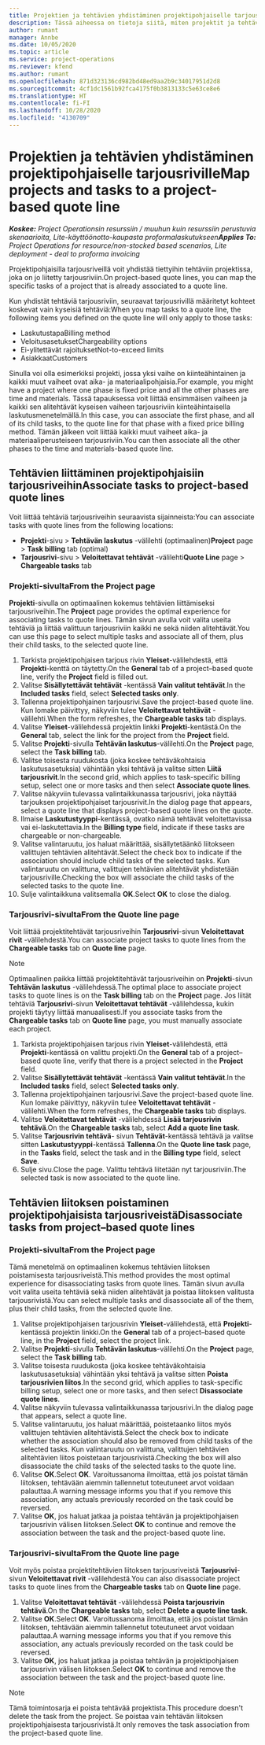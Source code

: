 ```yaml
---
title: Projektien ja tehtävien yhdistäminen projektipohjaiselle tarjousriville
description: Tässä aiheessa on tietoja siitä, miten projektit ja tehtävät yhdistetään projektipohjaiseen tehtäväriviin.
author: rumant
manager: Annbe
ms.date: 10/05/2020
ms.topic: article
ms.service: project-operations
ms.reviewer: kfend
ms.author: rumant
ms.openlocfilehash: 871d323136cd982bd48ed9aa2b9c34017951d2d8
ms.sourcegitcommit: 4cf1dc1561b92fca4175f0b3813133c5e63ce8e6
ms.translationtype: HT
ms.contentlocale: fi-FI
ms.lasthandoff: 10/28/2020
ms.locfileid: "4130709"
---
```

# <a name="map-projects-and-tasks-to-a-project-based-quote-line"></a><span data-ttu-id="fe00b-103">Projektien ja tehtävien yhdistäminen projektipohjaiselle tarjousriville</span><span class="sxs-lookup"><span data-stu-id="fe00b-103">Map projects and tasks to a project-based quote line</span></span>

<span data-ttu-id="fe00b-104">_**Koskee:** Project Operationsin resurssiin / muuhun kuin resurssiin perustuvia skenaarioita, Lite-käyttöönotto-kaupasta proformalaskutukseen_</span><span class="sxs-lookup"><span data-stu-id="fe00b-104">_**Applies To:** Project Operations for resource/non-stocked based scenarios, Lite deployment - deal to proforma invoicing_</span></span>

<span data-ttu-id="fe00b-105">Projektipohjaisilla tarjousriveillä voit yhdistää tiettyihin tehtäviin projektissa, joka on jo liitetty tarjousriviin.</span><span class="sxs-lookup"><span data-stu-id="fe00b-105">On project-based quote lines, you can map the specific tasks of a project that is already associated to a quote line.</span></span>

<span data-ttu-id="fe00b-106">Kun yhdistät tehtäviä tarjousriviin, seuraavat tarjousrivillä määritetyt kohteet koskevat vain kyseisiä tehtäviä:</span><span class="sxs-lookup"><span data-stu-id="fe00b-106">When you map tasks to a quote line, the following items you defined on the quote line will only apply to those tasks:</span></span>

- <span data-ttu-id="fe00b-107">Laskutustapa</span><span class="sxs-lookup"><span data-stu-id="fe00b-107">Billing method</span></span>
- <span data-ttu-id="fe00b-108">Veloitusasetukset</span><span class="sxs-lookup"><span data-stu-id="fe00b-108">Chargeability options</span></span>
- <span data-ttu-id="fe00b-109">Ei-ylitettävät rajoitukset</span><span class="sxs-lookup"><span data-stu-id="fe00b-109">Not-to-exceed limits</span></span>
- <span data-ttu-id="fe00b-110">Asiakkaat</span><span class="sxs-lookup"><span data-stu-id="fe00b-110">Customers</span></span>

<span data-ttu-id="fe00b-111">Sinulla voi olla esimerkiksi projekti, jossa yksi vaihe on kiinteähintainen ja kaikki muut vaiheet ovat aika- ja materiaalipohjaisia.</span><span class="sxs-lookup"><span data-stu-id="fe00b-111">For example, you might have a project where one phase is fixed price and all the other phases are time and materials.</span></span> <span data-ttu-id="fe00b-112">Tässä tapauksessa voit liittää ensimmäisen vaiheen ja kaikki sen alitehtävät kyseisen vaiheen tarjousriviin kiinteähintaisella laskutusmenetelmällä.</span><span class="sxs-lookup"><span data-stu-id="fe00b-112">In this case, you can associate the first phase, and all of its child tasks, to the quote line for that phase with a fixed price billing method.</span></span> <span data-ttu-id="fe00b-113">Tämän jälkeen voit liittää kaikki muut vaiheet aika- ja materiaaliperusteiseen tarjousriviin.</span><span class="sxs-lookup"><span data-stu-id="fe00b-113">You can then associate all the other phases to the time and materials-based quote line.</span></span>

## <a name="associate-tasks-to-project-based-quote-lines"></a><span data-ttu-id="fe00b-114">Tehtävien liittäminen projektipohjaisiin tarjousriveihin</span><span class="sxs-lookup"><span data-stu-id="fe00b-114">Associate tasks to project-based quote lines</span></span>

<span data-ttu-id="fe00b-115">Voit liittää tehtäviä tarjousriveihin seuraavista sijainneista:</span><span class="sxs-lookup"><span data-stu-id="fe00b-115">You can associate tasks with quote lines from the following locations:</span></span>

- <span data-ttu-id="fe00b-116">**Projekti**-sivu > **Tehtävän laskutus** -välilehti (optimaalinen)</span><span class="sxs-lookup"><span data-stu-id="fe00b-116">**Project** page > **Task billing** tab (optimal)</span></span>
- <span data-ttu-id="fe00b-117">**Tarjousrivi**-sivu > **Veloitettavat tehtävät** -välilehti</span><span class="sxs-lookup"><span data-stu-id="fe00b-117">**Quote Line** page > **Chargeable tasks** tab</span></span> 

### <a name="from-the-project-page"></a><span data-ttu-id="fe00b-118">Projekti-sivulta</span><span class="sxs-lookup"><span data-stu-id="fe00b-118">From the Project page</span></span>

<span data-ttu-id="fe00b-119">**Projekti**-sivulla on optimaalinen kokemus tehtävien liittämiseksi tarjousriveihin.</span><span class="sxs-lookup"><span data-stu-id="fe00b-119">The **Project** page provides the optimal experience for associating tasks to quote lines.</span></span> <span data-ttu-id="fe00b-120">Tämän sivun avulla voit valita useita tehtäviä ja liittää valittuun tarjousriviin kaikki ne sekä niiden alitehtävät.</span><span class="sxs-lookup"><span data-stu-id="fe00b-120">You can use this page to select multiple tasks and associate all of them, plus their child tasks, to the selected quote line.</span></span>

1. <span data-ttu-id="fe00b-121">Tarkista projektipohjaisen tarjous rivin **Yleiset**-välilehdestä, että **Projekti**-kenttä on täytetty.</span><span class="sxs-lookup"><span data-stu-id="fe00b-121">On the **General** tab of a project–based quote line, verify the **Project** field is filled out.</span></span>
2. <span data-ttu-id="fe00b-122">Valitse **Sisällytettävät tehtävät** -kentässä **Vain valitut tehtävät**.</span><span class="sxs-lookup"><span data-stu-id="fe00b-122">In the **Included tasks** field, select **Selected tasks only**.</span></span>
3. <span data-ttu-id="fe00b-123">Tallenna projektipohjainen tarjousrivi.</span><span class="sxs-lookup"><span data-stu-id="fe00b-123">Save the project-based quote line.</span></span> <span data-ttu-id="fe00b-124">Kun lomake päivittyy, näkyviin tulee **Veloitettavat tehtävät** -välilehti.</span><span class="sxs-lookup"><span data-stu-id="fe00b-124">When the form refreshes, the **Chargeable tasks** tab displays.</span></span>
4. <span data-ttu-id="fe00b-125">Valitse **Yleiset**-välilehdessä projektin linkki **Projekti**-kentästä.</span><span class="sxs-lookup"><span data-stu-id="fe00b-125">On the **General** tab, select the link for the project from the **Project** field.</span></span>
5. <span data-ttu-id="fe00b-126">Valitse **Projekti**-sivulla **Tehtävän laskutus**-välilehti.</span><span class="sxs-lookup"><span data-stu-id="fe00b-126">On the **Project** page, select the **Task billing** tab.</span></span>
6. <span data-ttu-id="fe00b-127">Valitse toisesta ruudukosta (joka koskee tehtäväkohtaisia laskutusasetuksia) vähintään yksi tehtävä ja valitse sitten **Liitä tarjousrivit**.</span><span class="sxs-lookup"><span data-stu-id="fe00b-127">In the second grid, which applies to task-specific billing setup, select one or more tasks and then select **Associate quote lines**.</span></span>
7. <span data-ttu-id="fe00b-128">Valitse näkyviin tulevassa valintaikkunassa tarjousrivi, joka näyttää tarjouksen projektipohjaiset tarjousrivit.</span><span class="sxs-lookup"><span data-stu-id="fe00b-128">In the dialog page that appears, select a quote line that displays project-based quote lines on the quote.</span></span>
8. <span data-ttu-id="fe00b-129">Ilmaise **Laskutustyyppi**-kentässä, ovatko nämä tehtävät veloitettavissa vai ei-laskutettavia.</span><span class="sxs-lookup"><span data-stu-id="fe00b-129">In the **Billing type** field, indicate if these tasks are chargeable or non-chargeable.</span></span>
9. <span data-ttu-id="fe00b-130">Valitse valintaruutu, jos haluat määrittää, sisällytetäänkö liitokseen valittujen tehtävien alitehtävät.</span><span class="sxs-lookup"><span data-stu-id="fe00b-130">Select the check box to indicate if the association should include child tasks of the selected tasks.</span></span> <span data-ttu-id="fe00b-131">Kun valintaruutu on valittuna, valittujen tehtävien alitehtävät yhdistetään tarjousriville.</span><span class="sxs-lookup"><span data-stu-id="fe00b-131">Checking the box will associate the child tasks of the selected tasks to the quote line.</span></span>
10. <span data-ttu-id="fe00b-132">Sulje valintaikkuna valitsemalla **OK**.</span><span class="sxs-lookup"><span data-stu-id="fe00b-132">Select **OK** to close the dialog.</span></span>

### <a name="from-the-quote-line-page"></a><span data-ttu-id="fe00b-133">Tarjousrivi-sivulta</span><span class="sxs-lookup"><span data-stu-id="fe00b-133">From the Quote line page</span></span>

<span data-ttu-id="fe00b-134">Voit liittää projektitehtävät tarjousriveihin **Tarjousrivi**-sivun **Veloitettavat rivit** -välilehdestä.</span><span class="sxs-lookup"><span data-stu-id="fe00b-134">You can associate project tasks to quote lines from the **Chargeable tasks** tab on **Quote line** page.</span></span>

>[!NOTE]
><span data-ttu-id="fe00b-135">Optimaalinen paikka liittää projektitehtävät tarjousriveihin on **Projekti**-sivun **Tehtävän laskutus** -välilehdessä.</span><span class="sxs-lookup"><span data-stu-id="fe00b-135">The optimal place to associate project tasks to quote lines is on the **Task billing** tab on the **Project** page.</span></span> <span data-ttu-id="fe00b-136">Jos liität tehtäviä **Tarjousrivi**-sivun **Veloitettavat tehtävät** -välilehdessa, kukin projekti täytyy liittää manuaalisesti.</span><span class="sxs-lookup"><span data-stu-id="fe00b-136">If you associate tasks from the **Chargeable tasks** tab on **Quote line** page, you must manually associate each project.</span></span>

1. <span data-ttu-id="fe00b-137">Tarkista projektipohjaisen tarjous rivin **Yleiset**-välilehdestä, että **Projekti**-kentässä on valittu projekti.</span><span class="sxs-lookup"><span data-stu-id="fe00b-137">On the **General** tab of a project–based quote line, verify that there is a project selected in the **Project** field.</span></span>
2. <span data-ttu-id="fe00b-138">Valitse **Sisällytettävät tehtävät** -kentässä **Vain valitut tehtävät**.</span><span class="sxs-lookup"><span data-stu-id="fe00b-138">In the **Included tasks** field, select **Selected tasks only**.</span></span>
3. <span data-ttu-id="fe00b-139">Tallenna projektipohjainen tarjousrivi.</span><span class="sxs-lookup"><span data-stu-id="fe00b-139">Save the project-based quote line.</span></span> <span data-ttu-id="fe00b-140">Kun lomake päivittyy, näkyviin tulee **Veloitettavat tehtävät** -välilehti.</span><span class="sxs-lookup"><span data-stu-id="fe00b-140">When the form refreshes, the **Chargeable tasks** tab displays.</span></span>
4. <span data-ttu-id="fe00b-141">Valitse **Veloitettavat tehtävät** -välilehdessä **Lisää tarjousrivin tehtävä**.</span><span class="sxs-lookup"><span data-stu-id="fe00b-141">On the **Chargeable tasks** tab, select **Add a quote line task**.</span></span>
5. <span data-ttu-id="fe00b-142">Valitse **Tarjousrivin tehtävä**- sivun **Tehtävät**-kentässä tehtävä ja valitse sitten **Laskutustyyppi**-kentässä **Tallenna**.</span><span class="sxs-lookup"><span data-stu-id="fe00b-142">On the **Quote line task** page, in the **Tasks** field, select the task and in the **Billing type** field, select **Save**.</span></span> 
6. <span data-ttu-id="fe00b-143">Sulje sivu.</span><span class="sxs-lookup"><span data-stu-id="fe00b-143">Close the page.</span></span> <span data-ttu-id="fe00b-144">Valittu tehtävä liitetään nyt tarjousriviin.</span><span class="sxs-lookup"><span data-stu-id="fe00b-144">The selected task is now associated to the quote line.</span></span>

## <a name="disassociate-tasks-from-projectbased-quote-lines"></a><span data-ttu-id="fe00b-145">Tehtävien liitoksen poistaminen projektipohjaisista tarjousriveistä</span><span class="sxs-lookup"><span data-stu-id="fe00b-145">Disassociate tasks from project–based quote lines</span></span>

### <a name="from-the-project-page"></a><span data-ttu-id="fe00b-146">Projekti-sivulta</span><span class="sxs-lookup"><span data-stu-id="fe00b-146">From the Project page</span></span>

<span data-ttu-id="fe00b-147">Tämä menetelmä on optimaalinen kokemus tehtävien liitoksen poistamisesta tarjousriveistä.</span><span class="sxs-lookup"><span data-stu-id="fe00b-147">This method provides the most optimal experience for disassociating tasks from quote lines.</span></span> <span data-ttu-id="fe00b-148">Tämän sivun avulla voit valita useita tehtäviä sekä niiden alitehtävät ja poistaa liitoksen valitusta tarjousrivistä.</span><span class="sxs-lookup"><span data-stu-id="fe00b-148">You can select multiple tasks and disassociate all of the them, plus their child tasks, from the selected quote line.</span></span>

1. <span data-ttu-id="fe00b-149">Valitse projektipohjaisen tarjousrivin **Yleiset**-välilehdestä, että **Projekti**-kentässä projektin linkki.</span><span class="sxs-lookup"><span data-stu-id="fe00b-149">On the **General** tab of a project–based quote line, in the **Project** field, select the project link.</span></span>
2. <span data-ttu-id="fe00b-150">Valitse **Projekti**-sivulla **Tehtävän laskutus**-välilehti.</span><span class="sxs-lookup"><span data-stu-id="fe00b-150">On the **Project** page, select the **Task billing** tab.</span></span>
3. <span data-ttu-id="fe00b-151">Valitse toisesta ruudukosta (joka koskee tehtäväkohtaisia laskutusasetuksia) vähintään yksi tehtävä ja valitse sitten **Poista tarjousrivien liitos**.</span><span class="sxs-lookup"><span data-stu-id="fe00b-151">In the second grid, which applies to task-specific billing setup, select one or more tasks, and then select **Disassociate quote lines**.</span></span>
4. <span data-ttu-id="fe00b-152">Valitse näkyviin tulevassa valintaikkunassa tarjousrivi.</span><span class="sxs-lookup"><span data-stu-id="fe00b-152">In the dialog page that appears, select a quote line.</span></span>
5. <span data-ttu-id="fe00b-153">Valitse valintaruutu, jos haluat määrittää, poistetaanko liitos myös valittujen tehtävien alitehtävistä.</span><span class="sxs-lookup"><span data-stu-id="fe00b-153">Select the check box to indicate whether the association should also be removed from child tasks of the selected tasks.</span></span> <span data-ttu-id="fe00b-154">Kun valintaruutu on valittuna, valittujen tehtävien alitehtävien liitos poistetaan tarjousrivistä.</span><span class="sxs-lookup"><span data-stu-id="fe00b-154">Checking the box will also disassociate the child tasks of the selected tasks to the quote line.</span></span>
6. <span data-ttu-id="fe00b-155">Valitse **OK**.</span><span class="sxs-lookup"><span data-stu-id="fe00b-155">Select **OK**.</span></span> <span data-ttu-id="fe00b-156">Varoitussanoma ilmoittaa, että jos poistat tämän liitoksen, tehtävään aiemmin tallennetut toteutuneet arvot voidaan palauttaa.</span><span class="sxs-lookup"><span data-stu-id="fe00b-156">A warning message informs you that if you remove this association, any actuals previously recorded on the task could be reversed.</span></span> 
7. <span data-ttu-id="fe00b-157">Valitse **OK**, jos haluat jatkaa ja poistaa tehtävän ja projektipohjaisen tarjousrivin välisen liitoksen.</span><span class="sxs-lookup"><span data-stu-id="fe00b-157">Select **OK** to continue and remove the association between the task and the project-based quote line.</span></span>

### <a name="from-the-quote-line-page"></a><span data-ttu-id="fe00b-158">Tarjousrivi-sivulta</span><span class="sxs-lookup"><span data-stu-id="fe00b-158">From the Quote line page</span></span>

<span data-ttu-id="fe00b-159">Voit myös poistaa projektitehtävien liitoksen tarjousriveistä **Tarjousrivi**-sivun **Veloitettavat rivit** -välilehdestä.</span><span class="sxs-lookup"><span data-stu-id="fe00b-159">You can also disassociate project tasks to quote lines from the **Chargeable tasks** tab on **Quote line** page.</span></span>

1. <span data-ttu-id="fe00b-160">Valitse **Veloitettavat tehtävät** -välilehdessä **Poista tarjousrivin tehtävä**.</span><span class="sxs-lookup"><span data-stu-id="fe00b-160">On the **Chargeable tasks** tab, select **Delete a quote line task**.</span></span>
2. <span data-ttu-id="fe00b-161">Valitse **OK**.</span><span class="sxs-lookup"><span data-stu-id="fe00b-161">Select **OK**.</span></span> <span data-ttu-id="fe00b-162">Varoitussanoma ilmoittaa, että jos poistat tämän liitoksen, tehtävään aiemmin tallennetut toteutuneet arvot voidaan palauttaa.</span><span class="sxs-lookup"><span data-stu-id="fe00b-162">A warning message informs you that if you remove this association, any actuals previously recorded on the task could be reversed.</span></span> 
3. <span data-ttu-id="fe00b-163">Valitse **OK**, jos haluat jatkaa ja poistaa tehtävän ja projektipohjaisen tarjousrivin välisen liitoksen.</span><span class="sxs-lookup"><span data-stu-id="fe00b-163">Select **OK** to continue and remove the association between the task and the project-based quote line.</span></span>

>[!NOTE]
> <span data-ttu-id="fe00b-164">Tämä toimintosarja ei poista tehtävää projektista.</span><span class="sxs-lookup"><span data-stu-id="fe00b-164">This procedure doesn't delete the task from the project.</span></span> <span data-ttu-id="fe00b-165">Se poistaa vain tehtävän liitoksen projektipohjaisesta tarjousrivistä.</span><span class="sxs-lookup"><span data-stu-id="fe00b-165">It only removes the task association from the project-based quote line.</span></span>
